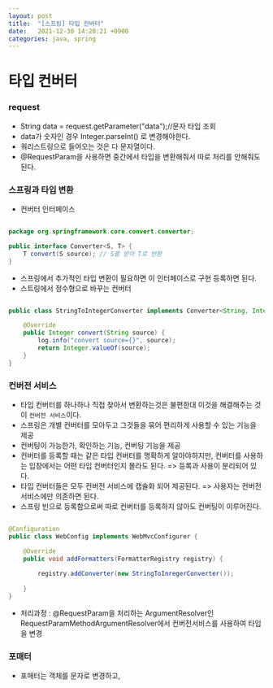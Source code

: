 ```yaml
---
layout: post
title:  "[스프링] 타입 컨버터"
date:   2021-12-30 14:20:21 +0900
categories: java, spring
---
```


# 타입 컨버터

### request
- String data = request.getParameter("data");//문자 타입 조회
- data가 숫자인 경우 Integer.parseInt() 로 변경해야한다.
- 쿼리스트링으로 들어오는 것은 다 문자열이다.
- @RequestParam을 사용하면 중간에서 타입을 변환해줘서 따로 처리를 안해줘도 된다.


### 스프링과 타입 변환
- 컨버터 인터페이스

```java

package org.springframework.core.convert.converter;

public interface Converter<S, T> {
    T convert(S source); // S를 받아 T로 반환
}

```

- 스프링에서 추가적인 타입 변환이 필요하면 이 인터페이스로 구현 등록하면 된다.
- 스트링에서 정수형으로 바꾸는 컨버터

```java

public class StringToIntegerConverter implements Converter<String, Integer> {

    @Override
    public Integer convert(String source) {
        log.info("convert source={}", source);
        return Integer.valueOf(source);
    }
}

```

### 컨버전 서비스
- 타입 컨버터를 하나하나 직접 찾아서 변환하는것은 불편한대 이것을 해결해주는 것이 `컨버전 서비스`이다.
- 스프링은 개별 컨버터를 모아두고 그것들을 묶어 편리하게 사용할 수 있는 기능을 제공
- 컨버팅이 가능한가, 확인하는 기능, 컨버팅 기능을 제공
- 컨버터를 등록할 때는 같은 타입 컨버터를 명확하게 알아야하지만, 컨버터를 사용하는 입장에서는 어떤 타입 컨버터인지 몰라도 된다. => 등록과 사용이 분리되어 있다.
- 타입 컨버터들은 모두 컨버전 서비스에 캡슐화 되어 제공된다. => 사용자는 컨버전 서비스에만 의존하면 된다.
- 스프링 빈으로 등록함으로써 따로 컨버터를 등록하지 않아도 컨버팅이 이루어진다.

```java

@Configuration
public class WebConfig implements WebMvcConfigurer {

    @Override
    public void addFormatters(FormatterRegistry registry) {
      
        registry.addConverter(new StringToInregerConverter());
        
    }
}

```

- 처리과정 : @RequestParam을 처리하는 ArgumentResolver인 RequestParamMethodArgumentResolver에서 컨버전서비스를 사용하여 타입을 변경


### 포매터
- 포매터는 객체를 문자로 변경하고, 
